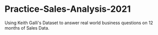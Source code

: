 # Practice-Sales-Analysis-2021
Using Keith Galli's Dataset to answer real world business questions on 12 months of Sales Data.
